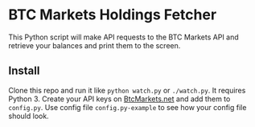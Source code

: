 BTC Markets Holdings Fetcher
============================

This Python script will make API requests to the BTC Markets API and retrieve your balances and print them to the screen.

## Install
Clone this repo and run it like `python watch.py` or `./watch.py`. It requires Python 3. Create your API keys on <a href="https://btcmarkets.net/account/apikey" target="_blank">BtcMarkets.net</a> and add them to `config.py`. Use config file `config.py-example` to see how your config file should look.
